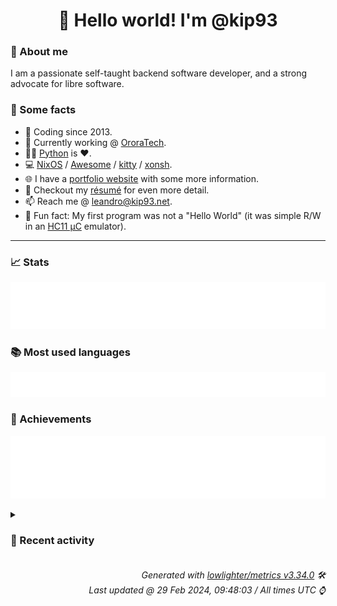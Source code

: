 <!-- README template, populated using this action:
     https://github.com/kip93/kip93/blob/main/.github/workflows/readme.yml. -->

<h1 align="center">👋 Hello world! I'm @kip93</h1> <!-- LOGIN => username -->

### 👤 About me

I am a passionate self-taught backend software developer, and a strong advocate for libre software.


### 💬 Some facts

* 📅 Coding since 2013.
* 💼 Currently working @ [OroraTech](https://ororatech.com/).
* 👨‍💻 [Python](https://github.com/search?q=user%3Akip93&l=python) is ❤️. <!-- LOGIN => username -->
* 💻 [NixOS](https://github.com/NixOS/) /
     [Awesome](https://github.com/awesomeWM/) /
     [kitty](https://github.com/kovidgoyal/kitty/) /
     [xonsh](https://github.com/xonsh/).
* 🌐 I have a [portfolio website](https://kip93.net/) with some more information.
* 📝 Checkout my [résumé](https://kip93.net/resume/) for even more detail.
* 📫 Reach me @ [leandro@kip93.net](mailto:leandro@kip93.net).
* 🎲 Fun fact: My first program was not a "Hello World" (it was simple R/W in an [HC11 µC](https://en.wikipedia.org/wiki/68HC11) emulator).


-----------------------------------------------------------------------------------------------------------------------


### 📈 Stats

![](./stats.svg)


### 📚 Most used languages <!-- by percentage, in decreasing order -->

![](./languages.svg)


### 🏅 Achievements

![](./achievements.svg)


<details> <!-- Last activity -->
<!-- Almost verbatim copy of https://github.com/lowlighter/metrics/blob/latest/source/templates/markdown/partials/activity.ejs, but restructured to be foldable. -->
<summary><h3>📰 Recent activity</h3></summary>

* ➡️ Pushed 6394 commits in [OroraTech/nixpkgs](https://github.com/OroraTech/nixpkgs) on branch `master`
  * [#38e2e00](https://github.com/OroraTech/nixpkgs/commit/38e2e00) Merge pull request #290703 from r-ryantm/auto-update/werf

werf: 1.2.292 -&gt; 1.2.294
  * [#4208934](https://github.com/OroraTech/nixpkgs/commit/4208934) python312Packages.botocore-stubs: 1.34.48 -&gt; 1.34.49
  * [#1ce0f9b](https://github.com/OroraTech/nixpkgs/commit/1ce0f9b) python311Packages.boto3-stubs: 1.34.48 -&gt; 1.34.49
  * [#abd34e0](https://github.com/OroraTech/nixpkgs/commit/abd34e0) obs-studio-plugins.obs-3d-effect: 0.0.2 -&gt; 0.1.0
  * [#23fcd51](https://github.com/OroraTech/nixpkgs/commit/23fcd51) ayatana-indicator-session: Re-enable test-service test
  * [#e9dcfb3](https://github.com/OroraTech/nixpkgs/commit/e9dcfb3) Merge #291106: opencolorio: fix tests on staging-next
  * [#2b0673c](https://github.com/OroraTech/nixpkgs/commit/2b0673c) opencolorio: fix tests on staging-next
  * [#85a7517](https://github.com/OroraTech/nixpkgs/commit/85a7517) Merge pull request #291058 from r-ryantm/auto-update/fishPlugins.forgit

fishPlugins.forgit: 24.01.0 -&gt; 24.02.0
  * [#7d52ac6](https://github.com/OroraTech/nixpkgs/commit/7d52ac6) python311Packages.dask: provide dataframe extra for tests

Tests would previously error out with:

&gt; ImportError: Dask dataframe requirements are not installed.
  * [#088e4ab](https://github.com/OroraTech/nixpkgs/commit/088e4ab) broot: 1.33.1 -&gt; 1.34.0

https://github.com/Canop/broot/releases/tag/v1.34.0
  * [#d01044e](https://github.com/OroraTech/nixpkgs/commit/d01044e) zabbix40: drop, no more supported upstream

Security/limited support ended in October 2023.

https://www.zabbix.com/life_cycle_and_release_policy
  * [#a65967a](https://github.com/OroraTech/nixpkgs/commit/a65967a) nixos/nix: documentation: fix outdated reference to /etc/nix.conf
  * [#8e8148f](https://github.com/OroraTech/nixpkgs/commit/8e8148f) git-absorb: 0.6.11 -&gt; 0.6.12

Diff: https://github.com/tummychow/git-absorb/compare/refs/tags/0.6.11...0.6.12
  * [#d743b7f](https://github.com/OroraTech/nixpkgs/commit/d743b7f) Merge pull request #291095 from r-ryantm/auto-update/vdrPlugins.softhddevice

vdrPlugins.softhddevice: 2.0.9 -&gt; 2.1.1
  * [#bf289c8](https://github.com/OroraTech/nixpkgs/commit/bf289c8) hugo: 1.123.2 -&gt; 1.123.3

https://github.com/gohugoio/hugo/releases/tag/v0.123.3
  * [#ef22d82](https://github.com/OroraTech/nixpkgs/commit/ef22d82) linuxPackages.r8168: 8.048.03 -&gt; 8.052.01
  * [#50f953b](https://github.com/OroraTech/nixpkgs/commit/50f953b) cri-o: 1.29.1 -&gt; 1.29.2

Update pkgs/applications/virtualization/cri-o/default.nix

Co-authored-by: Pol Dellaiera &lt;pol.dellaiera@protonmail.com&gt;
  * [#4d6c7b9](https://github.com/OroraTech/nixpkgs/commit/4d6c7b9) Merge pull request #291083 from r-ryantm/auto-update/obs-studio-plugins.obs-shaderfilter

obs-studio-plugins.obs-shaderfilter: 2.0.0 -&gt; 2.2.2
  * [#126adb6](https://github.com/OroraTech/nixpkgs/commit/126adb6) Merge pull request #291022 from r-ryantm/auto-update/libretro.genesis-plus-gx

libretro.genesis-plus-gx: unstable-2024-02-16 -&gt; unstable-2024-02-23
  * [#0e1cb44](https://github.com/OroraTech/nixpkgs/commit/0e1cb44) Merge pull request #291019 from r-ryantm/auto-update/libretro.gambatte

libretro.gambatte: unstable-2024-02-09 -&gt; unstable-2024-02-23
  * *On 27 Feb 2024, 23:15:49*
* 🌟 Starred [nrabulinski/cursed-nix](https://github.com/nrabulinski/cursed-nix)
  * *On 27 Feb 2024, 16:56:02*
* 🌟 Starred [polygon/nix-buildproxy](https://github.com/polygon/nix-buildproxy)
  * *On 25 Feb 2024, 13:52:44*
* ➡️ Pushed 1 commit in [kip93/nixplusplus](https://github.com/kip93/nixplusplus) on branch `develop`
  * [#afe49be](https://github.com/kip93/nixplusplus/commit/afe49be) Add new example in hydra schema
  * *On 24 Feb 2024, 22:02:28*
</details>


<h6 align="right"><em>
    Generated with <a href="https://github.com/lowlighter/metrics/tree/latest/">lowlighter/metrics v3.34.0</a> 🛠️<br> <!-- VERSION => MAJOR.minor.patch -->
    Last updated @ 29 Feb 2024, 09:48:03 / All times UTC ⌚ <!-- meta.generated => DD/MM/YYYY, hh:mm -->
</em></h6>
